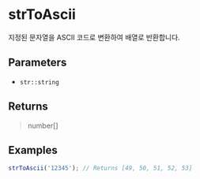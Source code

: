 # strToAscii <Badge type="tip" text="JavaScript" /><Badge type="info" text="Dart" />

지정된 문자열을 ASCII 코드로 변환하여 배열로 반환합니다.

## Parameters

- `str::string`

## Returns

> number[]

## Examples

```javascript
strToAscii('12345'); // Returns [49, 50, 51, 52, 53]
```
